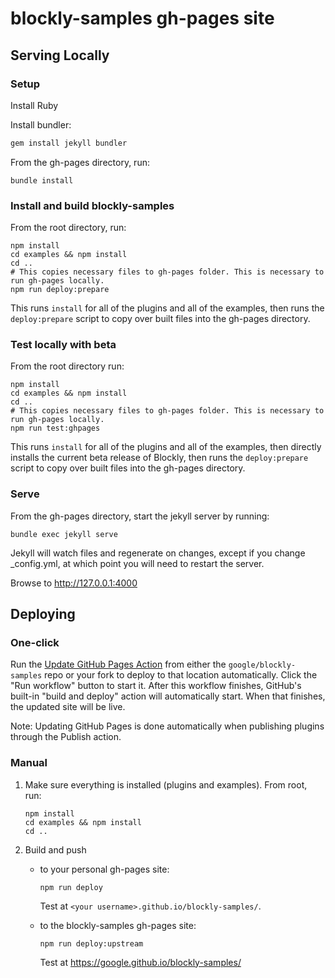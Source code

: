# blockly-samples gh-pages site


## Serving Locally

### Setup

Install Ruby

Install bundler:

```bash
gem install jekyll bundler
```

From the gh-pages directory, run:

```
bundle install
```

### Install and build blockly-samples

From the root directory, run:

```
npm install
cd examples && npm install
cd ..
# This copies necessary files to gh-pages folder. This is necessary to run gh-pages locally.
npm run deploy:prepare
```

This runs `install` for all of the plugins and all of the examples, then runs the `deploy:prepare` script to copy over built files into the gh-pages directory.

### Test locally with beta

From the root directory run:

```
npm install
cd examples && npm install
cd ..
# This copies necessary files to gh-pages folder. This is necessary to run gh-pages locally.
npm run test:ghpages
```

This runs `install` for all of the plugins and all of the examples, then directly installs the current beta release of Blockly, then runs the `deploy:prepare` script to copy over built files into the gh-pages directory.

### Serve

From the gh-pages directory, start the jekyll server by running:

```
bundle exec jekyll serve
```

Jekyll will watch files and regenerate on changes, except if you change
_config.yml, at which point you will need to restart the server.


Browse to http://127.0.0.1:4000

## Deploying

### One-click

Run the [Update GitHub Pages Action](https://github.com/google/blockly-samples/actions/workflows/update_gh_pages.yml) from either the `google/blockly-samples` repo or your fork to deploy to that location automatically. Click the "Run workflow" button to start it. After this workflow finishes, GitHub's built-in "build and deploy" action will automatically start. When that finishes, the updated site will be live.

Note: Updating GitHub Pages is done automatically when publishing plugins through the Publish action.

### Manual

1. Make sure everything is installed (plugins and examples). From root, run:

    ```
    npm install
    cd examples && npm install
    cd ..
    ```

2. Build and push

    * to your personal gh-pages site:

        ```
        npm run deploy
        ```

        Test at `<your username>.github.io/blockly-samples/`.


    * to the blockly-samples gh-pages site:

        ```
        npm run deploy:upstream
        ```

        Test at https://google.github.io/blockly-samples/
